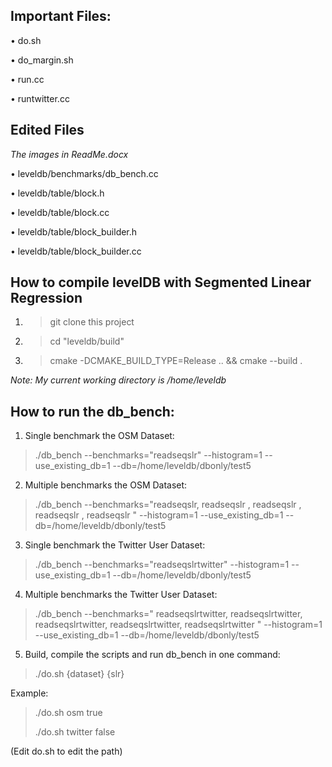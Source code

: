 ## Important Files:


•	do.sh

•	do_margin.sh

•	run.cc

•	runtwitter.cc


## Edited Files 
*The images in ReadMe.docx*

•	leveldb/benchmarks/db_bench.cc

•	leveldb/table/block.h

•	leveldb/table/block.cc 

•	leveldb/table/block_builder.h

•	leveldb/table/block_builder.cc

## How to compile levelDB with Segmented Linear Regression
1. >git clone this project
2. >cd "leveldb/build"
3. >cmake -DCMAKE_BUILD_TYPE=Release .. && cmake --build .

*Note: My current working directory is /home/leveldb* 

## How to run the db_bench:

1.	Single benchmark the OSM Dataset:

>./db_bench --benchmarks="readseqslr" --histogram=1  --use_existing_db=1 --db=/home/leveldb/dbonly/test5
2.	Multiple benchmarks the OSM Dataset:

>./db_bench --benchmarks="readseqslr, readseqslr , readseqslr , readseqslr , readseqslr " --histogram=1  --use_existing_db=1 --db=/home/leveldb/dbonly/test5
3.	Single benchmark the Twitter User Dataset:

>./db_bench --benchmarks="readseqslrtwitter" --histogram=1  --use_existing_db=1 --db=/home/leveldb/dbonly/test5
4.	Multiple benchmarks the Twitter User Dataset:

>./db_bench --benchmarks=" readseqslrtwitter, readseqslrtwitter, readseqslrtwitter, readseqslrtwitter, readseqslrtwitter " --histogram=1  --use_existing_db=1 --db=/home/leveldb/dbonly/test5
5.	Build, compile the scripts and run db_bench in one command:

>./do.sh {dataset} {slr}

Example:

>./do.sh osm true
>
>./do.sh twitter false

(Edit do.sh to edit the path)
